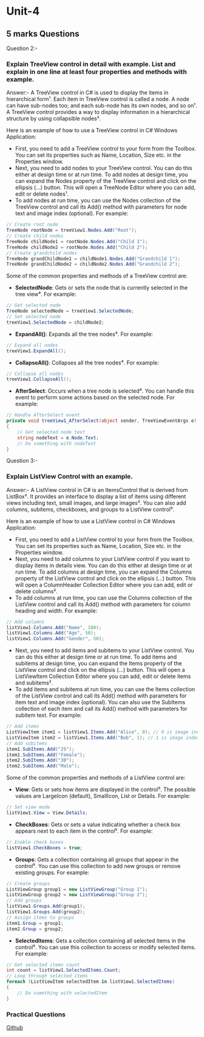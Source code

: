 # Unit-4

## 5 marks Questions




Question 2:-
### Explain TreeView control in detail with example. List and explain in one line at least four properties and methods with example.
Answer:-
A TreeView control in C# is used to display the items in hierarchical form¹. Each item in TreeView control is called a node. A node can have sub-nodes too; and each sub-node has its own nodes, and so on¹. A TreeView control provides a way to display information in a hierarchical structure by using collapsible nodes².

Here is an example of how to use a TreeView control in C# Windows Application:

- First, you need to add a TreeView control to your form from the Toolbox. You can set its properties such as Name, Location, Size etc. in the Properties window.
- Next, you need to add nodes to your TreeView control. You can do this either at design time or at run time. To add nodes at design time, you can expand the Nodes property of the TreeView control and click on the ellipsis (...) button. This will open a TreeNode Editor where you can add, edit or delete nodes¹.
- To add nodes at run time, you can use the Nodes collection of the TreeView control and call its Add() method with parameters for node text and image index (optional). For example:

```csharp
// Create root node
TreeNode rootNode = treeView1.Nodes.Add("Root");
// Create child nodes
TreeNode childNode1 = rootNode.Nodes.Add("Child 1");
TreeNode childNode2 = rootNode.Nodes.Add("Child 2");
// Create grandchild nodes
TreeNode grandChildNode1 = childNode1.Nodes.Add("Grandchild 1");
TreeNode grandChildNode2 = childNode2.Nodes.Add("Grandchild 2");
```

Some of the common properties and methods of a TreeView control are:

- **SelectedNode**: Gets or sets the node that is currently selected in the tree view⁴. For example:

```csharp
// Get selected node
TreeNode selectedNode = treeView1.SelectedNode;
// Set selected node
treeView1.SelectedNode = childNode2;
```

- **ExpandAll()**: Expands all the tree nodes⁴. For example:

```csharp
// Expand all nodes
treeView1.ExpandAll();
```

- **CollapseAll()**: Collapses all the tree nodes⁴. For example:

```csharp
// Collapse all nodes
treeView1.CollapseAll();
```

- **AfterSelect**: Occurs when a tree node is selected⁴. You can handle this event to perform some actions based on the selected node. For example:

```csharp
// Handle AfterSelect event
private void treeView1_AfterSelect(object sender, TreeViewEventArgs e)
{
    // Get selected node text
    string nodeText = e.Node.Text;
    // Do something with nodeText
}
```

Question 3:-
### Explain ListView Control with an example.
Answer:-
A ListView control in C# is an ItemsControl that is derived from ListBox². It provides an interface to display a list of items using different views including text, small images, and large images³. You can also add columns, subitems, checkboxes, and groups to a ListView control⁵.

Here is an example of how to use a ListView control in C# Windows Application:

- First, you need to add a ListView control to your form from the Toolbox. You can set its properties such as Name, Location, Size etc. in the Properties window.
- Next, you need to add columns to your ListView control if you want to display items in details view. You can do this either at design time or at run time. To add columns at design time, you can expand the Columns property of the ListView control and click on the ellipsis (...) button. This will open a ColumnHeader Collection Editor where you can add, edit or delete columns².
- To add columns at run time, you can use the Columns collection of the ListView control and call its Add() method with parameters for column heading and width. For example:

```csharp
// Add columns
listView1.Columns.Add("Name", 100);
listView1.Columns.Add("Age", 50);
listView1.Columns.Add("Gender", 50);
```

- Next, you need to add items and subitems to your ListView control. You can do this either at design time or at run time. To add items and subitems at design time, you can expand the Items property of the ListView control and click on the ellipsis (...) button. This will open a ListViewItem Collection Editor where you can add, edit or delete items and subitems².
- To add items and subitems at run time, you can use the Items collection of the ListView control and call its Add() method with parameters for item text and image index (optional). You can also use the SubItems collection of each item and call its Add() method with parameters for subitem text. For example:

```csharp
// Add items
ListViewItem item1 = listView1.Items.Add("Alice", 0); // 0 is image index
ListViewItem item2 = listView1.Items.Add("Bob", 1); // 1 is image index
// Add subitems
item1.SubItems.Add("25");
item1.SubItems.Add("Female");
item2.SubItems.Add("30");
item2.SubItems.Add("Male");
```

Some of the common properties and methods of a ListView control are:

- **View**: Gets or sets how items are displayed in the control⁵. The possible values are LargeIcon (default), SmallIcon, List or Details. For example:

```csharp
// Set view mode
listView1.View = View.Details;
```

- **CheckBoxes**: Gets or sets a value indicating whether a check box appears next to each item in the control⁵. For example:

```csharp
// Enable check boxes
listView1.CheckBoxes = true;
```

- **Groups**: Gets a collection containing all groups that appear in the control⁵. You can use this collection to add new groups or remove existing groups. For example:

```csharp
// Create groups
ListViewGroup group1 = new ListViewGroup("Group 1");
ListViewGroup group2 = new ListViewGroup("Group 2");
// Add groups
listView1.Groups.Add(group1);
listView1.Groups.Add(group2);
// Assign items to groups
item1.Group = group1;
item2.Group = group2;
```

- **SelectedItems**: Gets a collection containing all selected items in the control⁵. You can use this collection to access or modify selected items. For example:

```csharp
// Get selected items count
int count = listView1.SelectedItems.Count;
// Loop through selected items
foreach (ListViewItem selectedItem in listView1.SelectedItems)
{
    // Do something with selectedItem 
}
```

### Practical Questions

<!-- link of github/fenilsonani/gui-prorams -->
<a href="https://github.com/fenilsonani/gui-program">Github</a>
